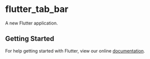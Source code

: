 # flutter_tab_bar

A new Flutter application.

## Getting Started

For help getting started with Flutter, view our online
[documentation](https://flutter.io/).
